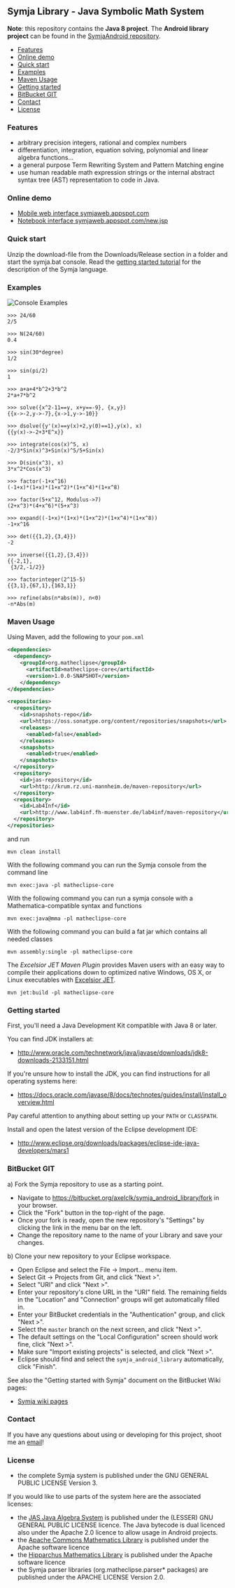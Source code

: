 ## Symja Library - Java Symbolic Math System

**Note**: this repository contains the **Java 8 project**. The **Android library project** can be found in the [SymjaAndroid repository](https://bitbucket.org/axelclk/symjaandroid).


- [Features](#features)
- [Online demo](#online-demo)
- [Quick start](#quick-start)
- [Examples](#examples)
- [Maven Usage](#maven-usage)
- [Getting started](#getting-started)
- [BitBucket GIT](#bitbucket-git)
- [Contact](#contact)
- [License](#license)


### Features

* arbitrary precision integers, rational and complex numbers
* differentiation, integration, equation solving, polynomial and linear algebra functions...
* a general purpose Term Rewriting System and Pattern Matching engine
* use human readable math expression strings or the internal abstract syntax tree (AST) representation to code in Java.
   
### Online demo

* [Mobile web interface symjaweb.appspot.com](http://symjaweb.appspot.com/)  
* [Notebook interface symjaweb.appspot.com/new.jsp](http://symjaweb.appspot.com/new.jsp)

### Quick start
Unzip the download-file from the Downloads/Release section in a folder and start the symja.bat console. Read the [getting started tutorial](symja_android_library/doc/index.md) for the description of the Symja language.


### Examples

![Console Examples](console.gif)

```mma
>>> 24/60
2/5

>>> N(24/60)
0.4

>>> sin(30*degree)
1/2

>>> sin(pi/2)
1

>>> a+a+4*b^2+3*b^2
2*a+7*b^2

>>> solve({x^2-11==y, x+y==-9}, {x,y})
{{x->-2,y->-7},{x->1,y->-10}}

>>> dsolve({y'(x)==y(x)+2,y(0)==1},y(x), x)
{{y(x)->-2+3*E^x}}

>>> integrate(cos(x)^5, x)
-2/3*Sin(x)^3+Sin(x)^5/5+Sin(x)

>>> D(sin(x^3), x)
3*x^2*Cos(x^3)

>>> factor(-1+x^16)
(-1+x)*(1+x)*(1+x^2)*(1+x^4)*(1+x^8)

>>> factor(5+x^12, Modulus->7)
(2+x^3)*(4+x^6)*(5+x^3)

>>> expand((-1+x)*(1+x)*(1+x^2)*(1+x^4)*(1+x^8))
-1+x^16

>>> det({{1,2},{3,4}})
-2

>>> inverse({{1,2},{3,4}})
{{-2,1},
 {3/2,-1/2}}

>>> factorinteger(2^15-5)
{{3,1},{67,1},{163,1}}

>>> refine(abs(n*abs(m)), n<0)
-n*Abs(m)
```


### Maven Usage

Using Maven, add the following to your `pom.xml`

```xml
<dependencies>
  <dependency>
    <groupId>org.matheclipse</groupId>
      <artifactId>matheclipse-core</artifactId>
	  <version>1.0.0-SNAPSHOT</version>
    </dependency>
</dependencies>

<repositories> 
  <repository>
    <id>snapshots-repo</id>
    <url>https://oss.sonatype.org/content/repositories/snapshots</url>
    <releases>
      <enabled>false</enabled>
    </releases>
    <snapshots>
      <enabled>true</enabled>
    </snapshots>
  </repository>
  <repository>
    <id>jas-repository</id>
    <url>http://krum.rz.uni-mannheim.de/maven-repository</url>
  </repository>
  <repository>
    <id>Lab4Inf</id>
    <url>http://www.lab4inf.fh-muenster.de/lab4inf/maven-repository</url>
  </repository>
</repositories>
```

and run

```
mvn clean install
```

With the following command you can run the Symja console from the command line
```
mvn exec:java -pl matheclipse-core
``` 
 
With the following command you can run a symja console with a Mathematica-compatible syntax and functions
```
mvn exec:java@mma -pl matheclipse-core 
```

With the following command you can build a fat jar which contains all needed classes
```
mvn assembly:single -pl matheclipse-core
```

The *Excelsior JET Maven Plugin* provides Maven users with an easy way to compile their applications
down to optimized native Windows, OS X, or Linux executables with [Excelsior JET](http://excelsiorjet.com).
```
mvn jet:build -pl matheclipse-core
```

### Getting started

First, you'll need a Java Development Kit compatible with Java 8 or later.

You can find JDK installers at:

* http://www.oracle.com/technetwork/java/javase/downloads/jdk8-downloads-2133151.html

If you're unsure how to install the JDK, you can find instructions for
all operating systems here: 

* https://docs.oracle.com/javase/8/docs/technotes/guides/install/install_overview.html

Pay careful attention to anything about setting up your `PATH` or `CLASSPATH`.

Install and open the latest version of the Eclipse development IDE:

* http://www.eclipse.org/downloads/packages/eclipse-ide-java-developers/mars1

### BitBucket GIT

a) Fork the Symja repository to use as a starting point.

* Navigate to https://bitbucket.org/axelclk/symja_android_library/fork in your browser.
* Click the "Fork" button in the top-right of the page.
* Once your fork is ready, open the new repository's "Settings" by clicking the link in the menu bar on the left.
* Change the repository name to the name of your Library and save your changes.
  
b) Clone your new repository to your Eclipse workspace.

* Open Eclipse and select the File → Import... menu item.
* Select Git → Projects from Git, and click "Next >".
* Select "URI" and click "Next >". 
* Enter your repository's clone URL in the "URI" field. The remaining fields in the "Location" and "Connection" groups will get automatically filled in.
* Enter your BitBucket credentials in the "Authentication" group, and click "Next >".
* Select the `master` branch on the next screen, and click "Next >".
* The default settings on the "Local Configuration" screen should work fine, click "Next >".
* Make sure "Import existing projects" is selected, and click "Next >".
* Eclipse should find and select the `symja_android_library` automatically, click "Finish".
  

See also the "Getting started with Symja" document on the BitBucket Wiki pages:

* [Symja wiki pages](https://bitbucket.org/axelclk/symja_android_library/wiki)

### Contact

If you have any questions about using or developing for this project, shoot me
an [email][1]!

### License

* the complete Symja system is published under the GNU GENERAL PUBLIC LICENSE Version 3.

If you would like to use parts of the system here are the associated licenses:

* the [JAS Java Algebra System](http://krum.rz.uni-mannheim.de/jas/) is published under the (LESSER) GNU GENERAL PUBLIC LICENSE licence. The Java bytecode is dual licenced also under the Apache 2.0 licence to allow usage in Android projects. 
* the [Apache Commons Mathematics Library](http://commons.apache.org/math/) is published under the Apache software licence
* the [Hipparchus Mathematics Library](https://www.hipparchus.org/) is published under the Apache software licence
* the Symja parser libraries (org.matheclipse.parser* packages) are published under the APACHE LICENSE Version 2.0.

[1]: mailto:axelclk@gmail.com
[2]: http://www.vogella.com/tutorials/EclipseGit/article.html
